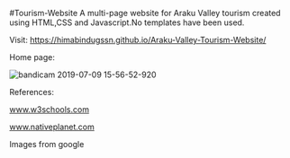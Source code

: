 #Tourism-Website
A  multi-page website for Araku Valley tourism created using HTML,CSS and Javascript.No templates have been used.

Visit:
https://himabindugssn.github.io/Araku-Valley-Tourism-Website/


 Home page:
 
 
 ![bandicam 2019-07-09 15-56-52-920](https://user-images.githubusercontent.com/47247696/60882901-6e282780-a266-11e9-862d-88768cb185ad.jpg)
 

 References:
 
  www.w3schools.com
  
  www.nativeplanet.com
  
  Images from google



